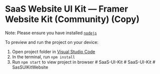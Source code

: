 
  # SaaS Website UI Kit — Framer Website Kit (Community) (Copy)

  Note: Please ensure you have installed <code><a href="https://nodejs.org/en/download/">nodejs</a></code>

  To preview and run the project on your device:
  1) Open project folder in <a href="https://code.visualstudio.com/download">Visual Studio Code</a>
  2) In the terminal, run `npm install`
  3) Run `npm start` to view project in browser
  #   S a a S - U I - K i t  
 #   S a a S - U I - K i t  
 #   S a s S U I K i t W e b s i t e  
 